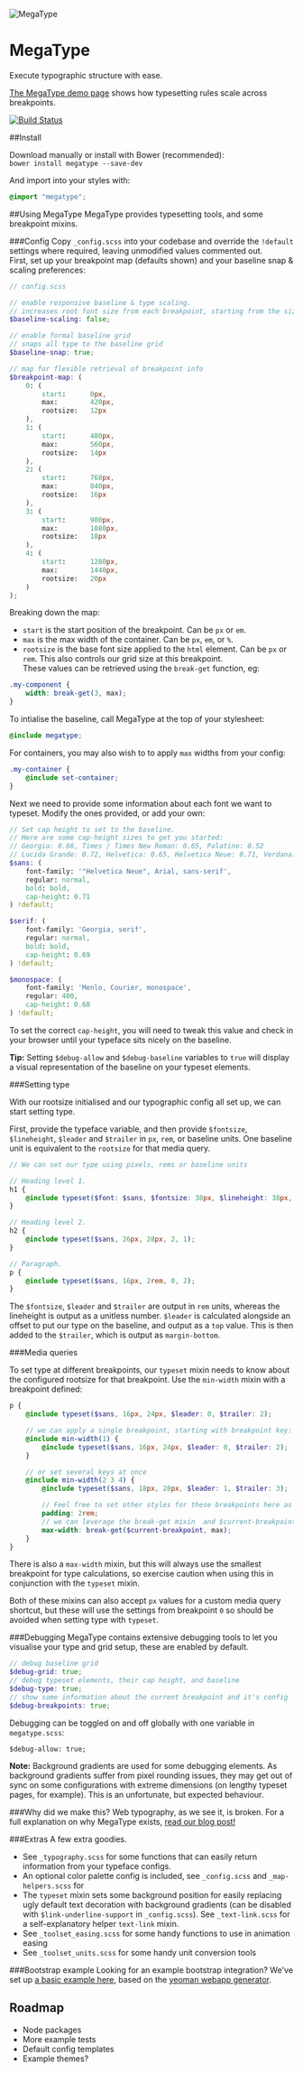 ![MegaType](http://studiothick.github.io/megatype/favicons/apple-touch-icon-144x144.png)

# MegaType
Execute typographic structure with ease.

[The MegaType demo page](http://megatype.studiothick.com) shows how typesetting rules scale across breakpoints.

[![Build Status](https://travis-ci.org/StudioThick/megatype.svg?branch=master)](https://travis-ci.org/StudioThick/megatype)

##Install

Download manually or install with Bower (recommended):     
```bower install megatype --save-dev```

And import into your styles with:      
```scss
@import "megatype";
```

##Using MegaType
MegaType provides typesetting tools, and some breakpoint mixins.

###Config
Copy `_config.scss` into your codebase and override the `!default` settings where required, leaving unmodified values commented out.    
First, set up your breakpoint map (defaults shown) and your baseline snap & scaling preferences:    
```scss
// config.scss

// enable responsive baseline & type scaling.
// increases root font size from each breakpoint, starting from the size specified in the rootsizes below
$baseline-scaling: false;

// enable formal baseline grid
// snaps all type to the baseline grid
$baseline-snap: true;

// map for flexible retrieval of breakpoint info
$breakpoint-map: (
    0: (
        start:      0px,
        max:        420px,
        rootsize:   12px
    ),
    1: (
        start:      480px,
        max:        560px,
        rootsize:   14px
    ),
    2: (
        start:      768px,
        max:        840px,
        rootsize:   16px
    ),
    3: (
        start:      980px,
        max:        1080px,
        rootsize:   18px
    ),
    4: (
        start:      1280px,
        max:        1440px,
        rootsize:   20px
    )
);

```
Breaking down the map:    
- `start` is the start position of the breakpoint. Can be `px` or `em`.    
- `max` is the max width of the container. Can be `px`, `em`, or `%`.   
- `rootsize` is the base font size applied to the `html` element. Can be `px` or `rem`. This also controls our grid size at this breakpoint.         
These values can be retrieved using the `break-get` function, eg:    
```scss
.my-component {
    width: break-get(3, max);
}
```

To intialise the baseline, call MegaType at the top of your stylesheet:   
```scss
@include megatype;
```

For containers, you may also wish to to apply `max` widths from your config:     
```scss
.my-container {
    @include set-container;
}
```

Next we need to provide some information about each font we want to typeset. Modify the ones provided, or add your own:       
```scss
// Set cap height to set to the baseline.
// Here are some cap-height sizes to get you started:
// Georgia: 0.66, Times / Times New Roman: 0.65, Palatino: 0.52
// Lucida Grande: 0.72, Helvetica: 0.65, Helvetica Neue: 0.71, Verdana: 0.76, Tahoma: 0.76
$sans: (
    font-family: '"Helvetica Neue", Arial, sans-serif',
    regular: normal,
    bold: bold,
    cap-height: 0.71
) !default;

$serif: (
    font-family: 'Georgia, serif',
    regular: normal,
    bold: bold,
    cap-height: 0.69
) !default;

$monospace: (
    font-family: 'Menlo, Courier, monospace',
    regular: 400,
    cap-height: 0.68
) !default;
```
To set the correct `cap-height`, you will need to tweak this value and check in your browser until your typeface sits nicely on the baseline.    

**Tip:** Setting `$debug-allow` and `$debug-baseline` variables to `true` will display a visual representation of the baseline on your typeset elements.   


###Setting type

With our rootsize initialised and our typographic config all set up, we can start setting type.

First, provide the typeface variable, and then provide `$fontsize`, `$lineheight`, `$leader` and `$trailer` in `px`, `rem`, or baseline units. One baseline unit is equivalent to the `rootsize` for that media query.

```scss
// We can set our type using pixels, rems or baseline units

// Heading level 1.
h1 {
    @include typeset($font: $sans, $fontsize: 38px, $lineheight: 38px, $leader: 2, $trailer: 2rem);
}

// Heading level 2.
h2 {
    @include typeset($sans, 26px, 28px, 2, 1);
}

// Paragraph.
p {
    @include typeset($sans, 16px, 2rem, 0, 2);
}
```
The `$fontsize`, `$leader` and `$trailer` are output in `rem` units, whereas the lineheight is output as a unitless number.
`$leader` is calculated alongside an offset to put our type on the baseline, and output as a `top` value. This is then added to the `$trailer`, which is output as `margin-bottom`.


###Media queries

To set type at different breakpoints, our `typeset` mixin needs to know about the configured rootsize for that breakpoint. Use the `min-width` mixin with a breakpoint defined:

```scss
p {
    @include typeset($sans, 16px, 24px, $leader: 0, $trailer: 2);

    // we can apply a single breakpoint, starting with breakpoint key: 1
    @include min-width(1) {
        @include typeset($sans, 16px, 24px, $leader: 0, $trailer: 2);
    }

    // or set several keys at once
    @include min-width(2 3 4) {
        @include typeset($sans, 18px, 28px, $leader: 1, $trailer: 3);

        // Feel free to set other styles for these breakpoints here as well.
        padding: 2rem;
        // we can leverage the break-get mixin  and $current-breakpoint variable for config information on each breakpoint used
        max-width: break-get($current-breakpoint, max);
    }
}

```

There is also a `max-width` mixin, but this will always use the smallest breakpoint for type calculations, so exercise caution when using this in conjunction with the `typeset` mixin.

Both of these mixins can also accept `px` values for a custom media query shortcut, but these will use the settings from breakpoint `0` so should be avoided when setting type with `typeset`.


###Debugging
MegaType contains extensive debugging tools to let you visualise your type and grid setup, these are enabled by default.

```scss
// debug baseline grid
$debug-grid: true;
// debug typeset elements, their cap height, and baseline
$debug-type: true;
// show some information about the current breakpoint and it's config
$debug-breakpoints: true;
```

Debugging can be toggled on and off globally with one variable in `megatype.scss`:   
```
$debug-allow: true;
```

**Note:** Background gradients are used for some debugging elements. As background gradients suffer from pixel rounding issues, they may get out of sync on some configurations with extreme dimensions (on lengthy typeset pages, for example). This is an unfortunate, but expected behaviour.

###Why did we make this?
Web typography, as we see it, is broken. For a full explanation on why MegaType exists, [read our blog post!](http://www.studiothick.com/essays/web-typography-is-broken)

###Extras
A few extra goodies.

- See `_typography.scss` for some functions that can easily return information from your typeface configs.
- An optional color palette config is included, see `_config.scss` and `_map-helpers.scss` for
- The `typeset` mixin sets some background position for easily replacing ugly default text decoration with background gradients (can be disabled with `$link-underline-support` in `_config.scss`). See `_text-link.scss` for a self-explanatory helper `text-link` mixin.
- See `_toolset_easing.scss` for some handy functions to use in animation easing
- See `_toolset_units.scss` for some handy unit conversion tools
 
###Bootstrap example
Looking for an example bootstrap integration? We've set up [a basic example here](https://github.com/StudioThick/megatype-bootstrap), based on the [yeoman webapp generator](https://github.com/yeoman/generator-webapp).

## Roadmap
- Node packages
- More example tests
- Default config templates
- Example themes?
